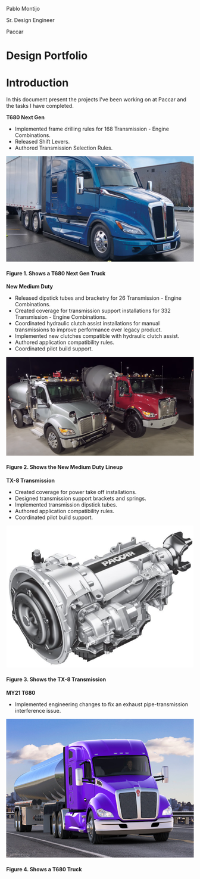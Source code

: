 Pablo Montijo

 Sr. Design Engineer
 
 Paccar

# Design Portfolio

# Introduction

 In this document present the projects I've been working on at Paccar and the tasks I have completed.

**T680 Next Gen**

* Implemented frame drilling rules for 168 Transmission - Engine Combinations.
* Released Shift Levers.
* Authored Transmission Selection Rules.
 
![T680 Next Gen](T680_Next_Gen-a.PNG)
#### Figure 1. Shows a T680 Next Gen Truck

**New Medium Duty**

* Released dipstick tubes and bracketry for 26 Transmission - Engine Combinations.
* Created coverage for transmission support installations for 332 Transmission - Engine Combinations.
* Coordinated hydraulic clutch assist installations for manual transmissions to improve performance over legacy product.
* Implemented new clutches compatible with hydraulic clutch assist.
* Authored application compatibility rules.
* Coordinated pilot build support.

![New Medium Duty](new_medium_duty.PNG)
#### Figure 2. Shows the New Medium Duty Lineup

**TX-8 Transmission**

* Created coverage for power take off installations.
* Designed transmission support brackets and springs.
* Implemented transmission dipstick tubes.
* Authored application compatibility rules.
* Coordinated pilot build support.

![TX-8 Transmission](TX-8_Transmission.PNG)
#### Figure 3. Shows the TX-8 Transmission

**MY21 T680**

* Implemented engineering changes to fix an exhaust pipe-transmission interference issue.

![MY21 T680](MY21_T680.PNG)
#### Figure 4. Shows a T680 Truck
